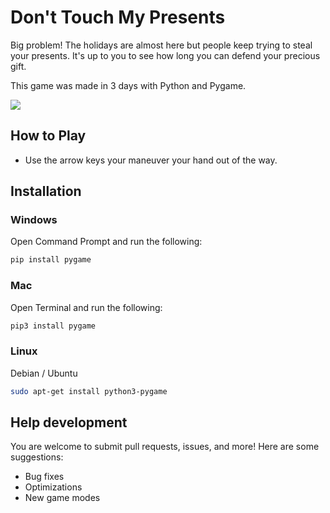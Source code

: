 # Don't Touch My Presents

Big problem! The holidays are almost here but people keep trying to steal your presents. It's up to you to see how long
you can defend your precious gift.

This game was made in 3 days with Python and Pygame.

![](https://img.itch.zone/aW1hZ2UvMTgyNzExMi8xMDcyNTIzOS5naWY=/347x500/1OA7GI.gif)

## How to Play

* Use the arrow keys your maneuver your hand out of the way.

## Installation

### Windows

Open Command Prompt and run the following:

```sh
pip install pygame
```

### Mac

Open Terminal and run the following:

```sh
pip3 install pygame
```

### Linux

Debian / Ubuntu

```sh
sudo apt-get install python3-pygame
```



## Help development

You are welcome to submit pull requests, issues, and more! Here are some suggestions:

* Bug fixes
* Optimizations
* New game modes  

